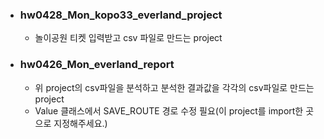  - ### hw0428_Mon_kopo33_everland_project
	- 놀이공원 티켓 입력받고 csv 파일로 만드는 project
 - ### hw0426_Mon_everland_report
	- 위 project의 csv파일을 분석하고 분석한 결과값을 각각의 csv파일로 만드는 project
	- Value 클래스에서 SAVE_ROUTE 경로 수정 필요(이 project를 import한 곳으로 지정해주세요.)